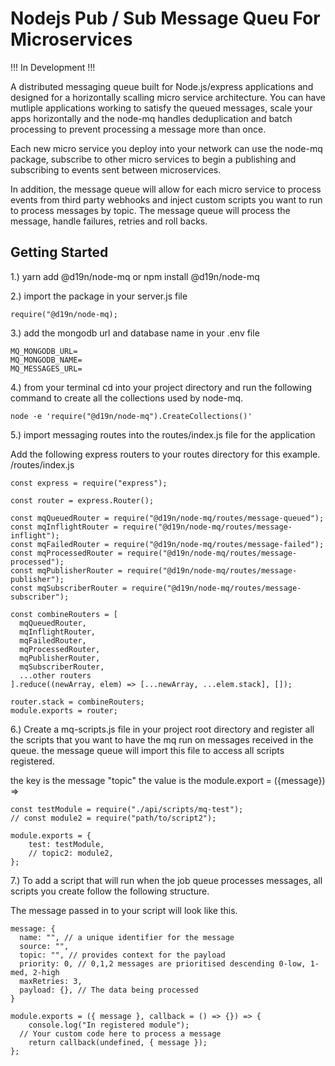 # Nodejs Pub / Sub Message Queu For Microservices

!!! In Development !!!

A distributed messaging queue built for Node.js/express applications and designed
for a horizontally scalling micro service architecture. You can have mutliple
applications working to satisfy the queued messages, scale your apps horizontally
and the node-mq handles deduplication and batch processing to prevent processing
a message more than once.

Each new micro service you deploy into your network can use the node-mq package,
subscribe to other micro services to begin a publishing and subscribing to
events sent between microservices.

In addition, the message queue will allow for each micro service to process events
from third party webhooks and inject custom scripts you want to run to process
messages by topic. The message queue will process the message, handle failures,
retries and roll backs.

## Getting Started

1.) yarn add @d19n/node-mq or npm install @d19n/node-mq

2.) import the package in your server.js file

```
require("@d19n/node-mq);

```

3.) add the mongodb url and database name in your .env file

```
MQ_MONGODB_URL=
MQ_MONGODB_NAME=
MQ_MESSAGES_URL=

```

4.) from your terminal cd into your project directory and run the following
command to create all the collections used by node-mq.

```
node -e 'require("@d19n/node-mq").CreateCollections()'
```

5.) import messaging routes into the routes/index.js file for the application

Add the following express routers to your routes directory for this example.
/routes/index.js

```
const express = require("express");

const router = express.Router();

const mqQueuedRouter = require("@d19n/node-mq/routes/message-queued");
const mqInflightRouter = require("@d19n/node-mq/routes/message-inflight");
const mqFailedRouter = require("@d19n/node-mq/routes/message-failed");
const mqProcessedRouter = require("@d19n/node-mq/routes/message-processed");
const mqPublisherRouter = require("@d19n/node-mq/routes/message-publisher");
const mqSubscriberRouter = require("@d19n/node-mq/routes/message-subscriber");

const combineRouters = [
  mqQueuedRouter,
  mqInflightRouter,
  mqFailedRouter,
  mqProcessedRouter,
  mqPublisherRouter,
  mqSubscriberRouter,
  ...other routers
].reduce((newArray, elem) => [...newArray, ...elem.stack], []);

router.stack = combineRouters;
module.exports = router;
```

6.) Create a mq-scripts.js file in your project root directory and register
all the scripts that you want to have the mq run on messages received in the queue.
the message queue will import this file to access all scripts registered.

the key is the message "topic"
the value is the module.export = ({message}) =>

```
const testModule = require("./api/scripts/mq-test");
// const module2 = require("path/to/script2");

module.exports = {
	test: testModule,
	// topic2: module2,
};

```

7.) To add a script that will run when the job queue processes messages,
all scripts you create follow the following structure.

The message passed in to your script will look like this.

```
message: {
  name: "", // a unique identifier for the message
  source: "",
  topic: "", // provides context for the payload
  priority: 0, // 0,1,2 messages are prioritised descending 0-low, 1-med, 2-high
  maxRetries: 3,
  payload: {}, // The data being processed
}

```

```
module.exports = ({ message }, callback = () => {}) => {
	console.log("In registered module");
  // Your custom code here to process a message
	return callback(undefined, { message });
};

```
